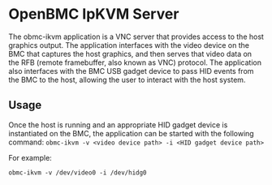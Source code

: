 # OpenBMC IpKVM Server
 
The obmc-ikvm application is a VNC server that provides access to the host
graphics output. The application interfaces with the video device on the BMC
that captures the host graphics, and then serves that video data on the RFB
(remote framebuffer, also known as VNC) protocol. The application also
interfaces with the BMC USB gadget device to pass HID events from the BMC to
the host, allowing the user to interact with the host system.

## Usage

Once the host is running and an appropriate HID gadget device is instantiated
on the BMC, the application can be started with the following command:
``` obmc-ikvm -v <video device path> -i <HID gadget device path> ```

For example:

``` obmc-ikvm -v /dev/video0 -i /dev/hidg0 ```
